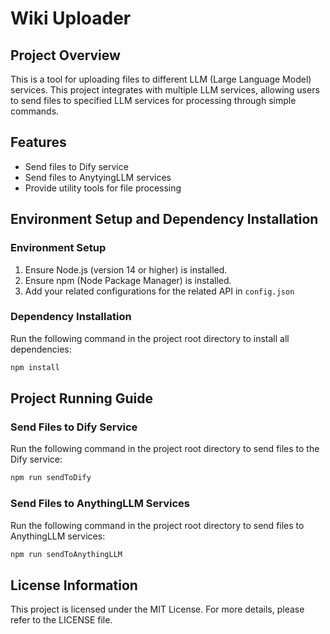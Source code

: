 # Wiki Uploader

## Project Overview

This is a tool for uploading files to different LLM (Large Language Model) services. This project integrates with multiple LLM services, allowing users to send files to specified LLM services for processing through simple commands.

## Features

- Send files to Dify service
- Send files to AnytyingLLM services
- Provide utility tools for file processing

## Environment Setup and Dependency Installation
### Environment Setup

1. Ensure Node.js (version 14 or higher) is installed.
2. Ensure npm (Node Package Manager) is installed.
3. Add your related configurations for the related API in `config.json`

### Dependency Installation

Run the following command in the project root directory to install all dependencies:
```bash
npm install
```

## Project Running Guide

### Send Files to Dify Service

Run the following command in the project root directory to send files to the Dify service:
```bash
npm run sendToDify
```

### Send Files to AnythingLLM Services

Run the following command in the project root directory to send files to AnythingLLM services:
```bash
npm run sendToAnythingLLM
```

## License Information

This project is licensed under the MIT License. For more details, please refer to the LICENSE file.